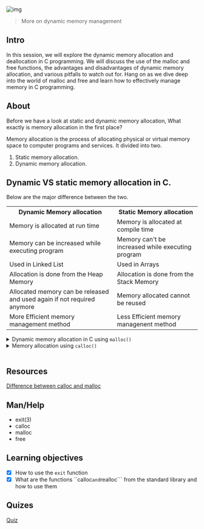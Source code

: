 ![img](https://assets.imaginablefutures.com/media/images/ALX_Logo.max-200x150.png)
> More on dynamic memory management 

## Intro
In this session, we will explore the dynamic memory allocation and deallocation in C programming. We will discuss the use of the malloc and free functions, the advantages and disadvantages of dynamic memory allocation, and various pitfalls to watch out for. Hang on as we dive deep into the world of malloc and free and learn how to effectively manage memory in C programming.
## About 
Before we have a look at static and dynamic memory allocation, What exactly is memory allocation in the first place? 

Memory allocation is the process of allocating physical or virtual memory space to computer programs and services. It divided into two.

1. Static memory allocation.
2. Dynamic memory allocation. 

## Dynamic VS static memory allocation in C.
Below are the major difference between the two.

<table>
<tr>
<th>Dynamic Memory allocation</th>
<th>Static Memory allocation</th>
</tr>
<tr>
<td>Memory is allocated at run time</td>
<td>Memory is allocated at compile time</td>
</tr>
<tr>
<td>Memory can be increased while executing program</td>
<td>Memory can't be increased while executing program</td>
</tr>

<tr>
<td>Used in Linked List</td>
<td>Used in Arrays </td>
</tr>

<tr>
<td>Allocation is done from the Heap Memory</td>
<td>Allocation is done from the Stack Memory</td>
</tr>

<tr>
<td>Allocated memory can be released and used again if not required anymore</td>
<td>Memory allocated cannot be reused</td>
</tr>

<tr>
<td>More Efficient memory management method</td>
<td>Less Efficient memory managenent method</td>
</tr>
</table>

<details>
<summary>Dynamic memory allocation in C using <code>malloc()</code></summary>

So What exactly is <code>malloc()</code> and why is it important?

The <code>malloc()</code> function is used to allocate a certain amount of memory durign execution of a program. 
It will request a block of memory ( as specified in the malloc call) from the heap and once the request is granted, the Operating system will reserve the requested block of memory and malloc will return a pointer to the reserved space.

When the amount of memory is no longer needed anymore, you need to return it to the operating system by calling <code>free()</code>

The prototype for the malloc funtion is <code>void *malloc(size_t size);</code> where <code>size</code> is the amount of memory you want to allocate in bytes

The malloc funtion returns a void pointer, which begs the next question, [Should I cast the result of malloc?](https://stackoverflow.com/questions/605845/do-i-cast-the-result-of-malloc)
</details>

<details>
<summary>Memory allocation using <code>calloc()</code></summary>
<a href="https://www.youtube.com/watch?v=U2MqRhKzOgg">How to use calloc </a>
<br/>
The basic syntax when using calloc is 

<code>ptr = (cast-type*)calloc(n, element-size);</code>

</details>

<br>

## Resources 
[Difference between calloc and malloc ](https://www.geeksforgeeks.org/difference-between-malloc-and-calloc-with-examples/)

## Man/Help

- exit(3)
- calloc
- malloc
- free 

## Learning objectives 
* [X] How to use the ```exit``` function
* [X] What are the functions ``calloc``` and ```realloc``` from the standard library and how to use them

## Quizes
[Quiz](./quiz.md)